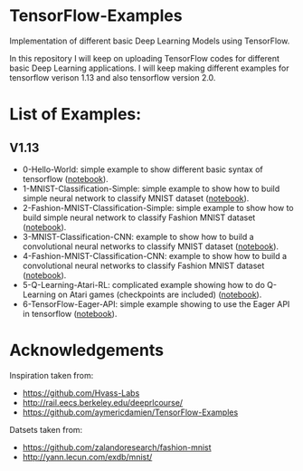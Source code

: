 # TensorFlow-Examples
Implementation of different basic Deep Learning Models using TensorFlow.

In this repository I will keep on uploading TensorFlow codes for different basic Deep Learning applications. I will keep making different
examples for tensorflow verison 1.13 and also tensorflow version 2.0.

# List of Examples:
## V1.13
- 0-Hello-World: simple example to show different basic syntax of tensorflow ([notebook](https://github.com/bvsk35/TensorFlow-V1.13-Examples/blob/master/TensorFlow%20v1.13/0-Hello-World/TensorFlow_Practice.ipynb)).
- 1-MNIST-Classification-Simple: simple example to show how to build simple neural network to classify MNIST dataset ([notebook](https://github.com/bvsk35/TensorFlow-V1.13-Examples/blob/master/TensorFlow%20v1.13/1-MNIST-Classification-Simple/TF_MNIST.ipynb)).
- 2-Fashion-MNIST-Classification-Simple: simple example to show how to build simple neural network to classify Fashion MNIST dataset ([notebook](https://github.com/bvsk35/TensorFlow-V1.13-Examples/blob/master/TensorFlow%20v1.13/2-Fashion-MNIST-Classification-Simple/TF_Fashion_MNIST.ipynb)).
- 3-MNIST-Classification-CNN: example to show how to build a convolutional neural networks to classify MNIST dataset ([notebook](https://github.com/bvsk35/TensorFlow-V1.13-Examples/blob/master/TensorFlow%20v1.13/3-MNIST-Classification-CNN/TF_MNIST-CNN.ipynb)).
- 4-Fashion-MNIST-Classification-CNN: example to show how to build a convolutional neural networks to classify Fashion MNIST dataset ([notebook](https://github.com/bvsk35/TensorFlow-V1.13-Examples/blob/master/TensorFlow%20v1.13/4-Fashion-MNIST-Classification-CNN/TF_Fashion_MNIST-CNN.ipynb)).
- 5-Q-Learning-Atari-RL: complicated example showing how to do Q-Learning on Atari games (checkpoints are included) ([notebook](https://github.com/bvsk35/TensorFlow-V1.13-Examples/blob/master/TensorFlow%20v1.13/5-Q-Learning-Atari-RL/Q-Learning_Atari_Games.ipynb)).
- 6-TensorFlow-Eager-API: simple example showing to use the Eager API in tensorflow ([notebook](https://github.com/bvsk35/TensorFlow-V1.13-Examples/blob/master/TensorFlow%20v1.13/6-TensorFlow-Eager-API/TF_Eager_API.ipynb)).

# Acknowledgements
Inspiration taken from:
- https://github.com/Hvass-Labs
- http://rail.eecs.berkeley.edu/deeprlcourse/
- https://github.com/aymericdamien/TensorFlow-Examples

Datsets taken from:
- https://github.com/zalandoresearch/fashion-mnist
- http://yann.lecun.com/exdb/mnist/
